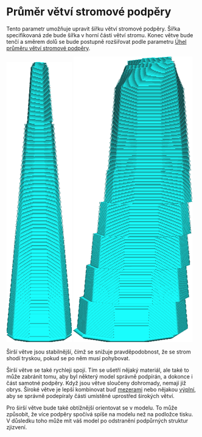 Průměr větví stromové podpěry
====
Tento parametr umožňuje upravit šířku větví stromové podpěry. Šířka specifikovaná zde bude šířka v horní části větví stromu. Konec větve bude tenčí a směrem dolů se bude postupně rozšiřovat podle parametru [Úhel průměru větví stromové podpěry](support_tree_branch_diameter_angle.md).

![Tvar větve o průměru 1,4 mm](../../../articles/images/support_tree_branch_diameter_1_4mm_5.png)
![Tvar větve o průměru 5 mm](../../../articles/images/support_tree_branch_diameter_5mm.png)

Širší větve jsou stabilnější, čímž se snižuje pravděpodobnost, že se strom shodí tryskou, pokud se po něm musí pohybovat.

Širší větve se také rychleji spojí. Tím se ušetří nějaký materiál, ale také to může zabránit tomu, aby byl některý model správně podpírán, a dokonce i část samotné podpěry. Když jsou větve sloučeny dohromady, nemají již obrys. Široké větve je lepší kombinovat buď [mezerami](support_tree_branch_distance.md) nebo nějakou [výplní](../support/support_infill_rate.md), aby se správně podepíraly části umístěné uprostřed širokých větví.

Pro širší větve bude také obtížnější orientovat se v modelu. To může způsobit, že více podpěry spočívá spíše na modelu než na podložce tisku. V důsledku toho může mít váš model po odstranění podpůrných struktur zjizvení.
